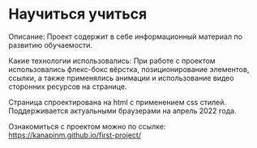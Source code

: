 # Научиться учиться

Описание: Проект содержит в себе информационный материал по развитию обучаемости.

Какие технологии использовались: При  работе с проектом использовались флекс-бокс вёрстка, позиционирование элементов, ссылки, а также применялись анимации и использование видео сторонних ресурсов на странице.

Страница спроектирована на html с применением css стилей.
Поддерживается актуальными браузерами на апрель 2022 года.

Ознакомиться с проектом можно по ссылке: https://kanapinm.github.io/first-project/